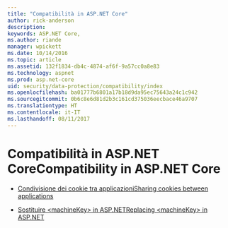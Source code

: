 ```yaml
---
title: "Compatibilità in ASP.NET Core"
author: rick-anderson
description: 
keywords: ASP.NET Core,
ms.author: riande
manager: wpickett
ms.date: 10/14/2016
ms.topic: article
ms.assetid: 132f1834-db4c-4874-af6f-9a57cc0a8e83
ms.technology: aspnet
ms.prod: asp.net-core
uid: security/data-protection/compatibility/index
ms.openlocfilehash: ba01777b6801a17b18d9da95ec75643a24c1c942
ms.sourcegitcommit: 0b6c8e6d81d2b3c161cd375036eecbace46a9707
ms.translationtype: HT
ms.contentlocale: it-IT
ms.lasthandoff: 08/11/2017
---
```

# <a name="compatibility-in-aspnet-core"></a><span data-ttu-id="2c9e8-103">Compatibilità in ASP.NET Core</span><span class="sxs-lookup"><span data-stu-id="2c9e8-103">Compatibility in ASP.NET Core</span></span>

* [<span data-ttu-id="2c9e8-104">Condivisione dei cookie tra applicazioni</span><span class="sxs-lookup"><span data-stu-id="2c9e8-104">Sharing cookies between applications</span></span>](cookie-sharing.md)

* [<span data-ttu-id="2c9e8-105">Sostituire \<machineKey> in ASP.NET</span><span class="sxs-lookup"><span data-stu-id="2c9e8-105">Replacing \<machineKey> in ASP.NET</span></span>](replacing-machinekey.md)
